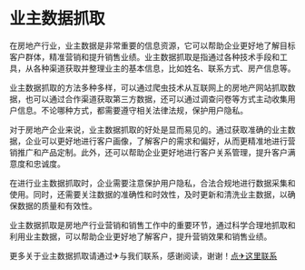 # 业主数据抓取

在房地产行业，业主数据是非常重要的信息资源，它可以帮助企业更好地了解目标客户群体，精准营销和提升销售业绩。业主数据抓取是指通过各种技术手段和工具，从各种渠道获取并整理业主的基本信息，比如姓名、联系方式、房产信息等。

业主数据抓取的方法多种多样，可以通过爬虫技术从互联网上的房地产网站抓取数据，也可以通过合作渠道获取第三方数据，还可以通过调查问卷等方式主动收集用户信息。不论哪种方式，都需要遵守相关法律法规，保护用户隐私。

对于房地产企业来说，业主数据抓取的好处是显而易见的。通过获取准确的业主数据，企业可以更好地进行客户画像，了解客户的需求和偏好，从而更精准地进行营销推广和产品定制。此外，还可以帮助企业更好地进行客户关系管理，提升客户满意度和忠诚度。

在进行业主数据抓取时，企业需要注意保护用户隐私，合法合规地进行数据采集和使用。同时，还需要关注数据的准确性和时效性，及时更新和清洗业主数据，以确保数据的质量和有效性。

业主数据抓取是房地产行业营销和销售工作中的重要环节，通过科学合理地抓取和利用业主数据，可以帮助企业更好地了解客户，提升营销效果和销售业绩。

更多关于业主数据抓取请通过✈与我们联系，感谢阅读，谢谢！[点✈这里联系](https://ww.k02.cc)